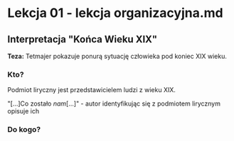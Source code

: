 # Lekcja 01 - lekcja organizacyjna.md

## Interpretacja "Końca Wieku XIX"

**Teza:** Tetmajer pokazuje ponurą sytuację człowieka pod koniec XIX wieku.


### Kto?

Podmiot liryczny jest przedstawicielem ludzi z wieku XIX.

"[...]Co zostało *nam*[...]" - autor identyfikując się z podmiotem lirycznym opisuje ich


### Do kogo?
